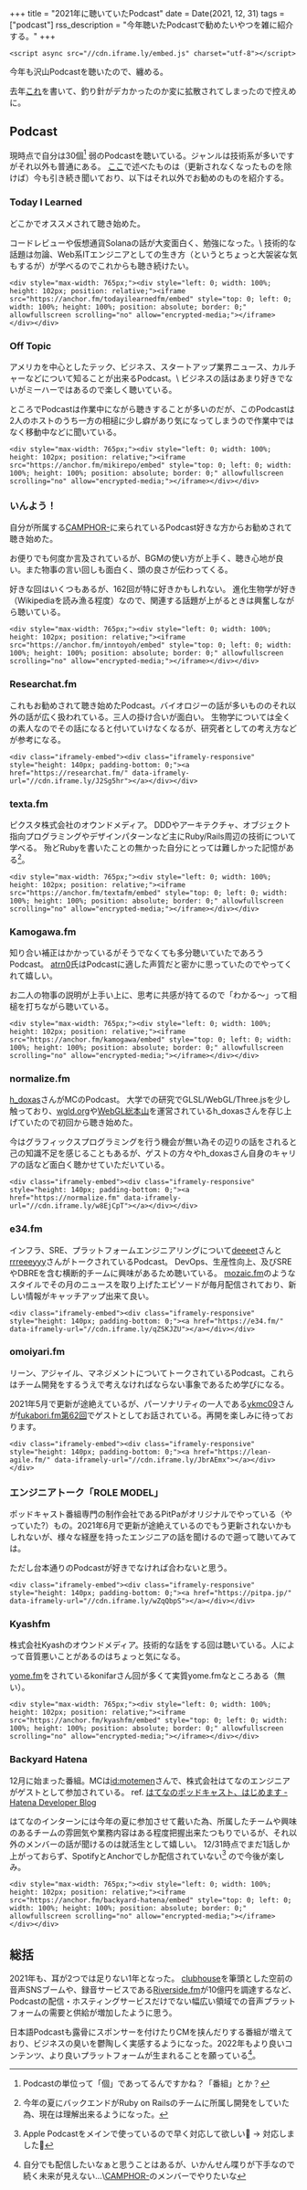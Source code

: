 +++
title = "2021年に聴いていたPodcast"
date = Date(2021, 12, 31)
tags = ["podcast"]
rss_description = "今年聴いたPodcastで勧めたいやつを雑に紹介する。"
+++

~~~
<script async src="//cdn.iframe.ly/embed.js" charset="utf-8"></script>
~~~

今年も沢山Podcastを聴いたので、纏める。

去年[これ](/posts/podcasts)を書いて、釣り針がデカかったのか変に拡散されてしまったので控えめに。

## Podcast
現時点で自分は30個[^単位] 弱のPodcastを聴いている。ジャンルは技術系が多いですがそれ以外も普通にある。
[ここ](/posts/podcasts)で述べたものは（更新されなくなったものを除けば）今も引き続き聞いており、以下はそれ以外でお勧めのものを紹介する。

[^単位]: Podcastの単位って「個」であってるんですかね？「番組」とか？

### Today I Learned
どこかでオススメされて聴き始めた。

コードレビューや仮想通貨Solanaの話が大変面白く、勉強になった。\\
技術的な話題は勿論、Web系ITエンジニアとしての生き方（というとちょっと大袈裟な気もするが）が学べるのでこれからも聴き続けたい。

~~~
<div style="max-width: 765px;"><div style="left: 0; width: 100%; height: 102px; position: relative;"><iframe src="https://anchor.fm/todayilearnedfm/embed" style="top: 0; left: 0; width: 100%; height: 100%; position: absolute; border: 0;" allowfullscreen scrolling="no" allow="encrypted-media;"></iframe></div></div>
~~~

### Off Topic

アメリカを中心としたテック、ビジネス、スタートアップ業界ニュース、カルチャーなどについて知ることが出来るPodcast。\\
ビジネスの話はあまり好きでないがミーハーではあるので楽しく聴いている。

ところでPodcastは作業中にながら聴きすることが多いのだが、このPodcastは2人のホストのうち一方の相槌に少し癖があり気になってしまうので作業中ではなく移動中などに聞いている。

~~~
<div style="max-width: 765px;"><div style="left: 0; width: 100%; height: 102px; position: relative;"><iframe src="https://anchor.fm/mikirepo/embed" style="top: 0; left: 0; width: 100%; height: 100%; position: absolute; border: 0;" allowfullscreen scrolling="no" allow="encrypted-media;"></iframe></div></div>
~~~

### いんよう！
自分が所属する[CAMPHOR-](https://camph.net)に来られているPodcast好きな方からお勧めされて聴き始めた。

お便りでも何度か言及されているが、BGMの使い方が上手く、聴き心地が良い。また物事の言い回しも面白く、頭の良さが伝わってくる。

好きな回はいくつもあるが、162回が特に好きかもしれない。
進化生物学が好き（Wikipediaを読み漁る程度）なので、関連する話題が上がるときは興奮しながら聴いている。

~~~
<div style="max-width: 765px;"><div style="left: 0; width: 100%; height: 102px; position: relative;"><iframe src="https://anchor.fm/inntoyoh/embed" style="top: 0; left: 0; width: 100%; height: 100%; position: absolute; border: 0;" allowfullscreen scrolling="no" allow="encrypted-media;"></iframe></div></div>
~~~

### Researchat.fm
これもお勧めされて聴き始めたPodcast。バイオロジーの話が多いもののそれ以外の話が広く扱われている。三人の掛け合いが面白い。
生物学については全くの素人なのでその話になると付いていけなくなるが、研究者としての考え方などが参考になる。
~~~
<div class="iframely-embed"><div class="iframely-responsive" style="height: 140px; padding-bottom: 0;"><a href="https://researchat.fm/" data-iframely-url="//cdn.iframe.ly/J2Sg5hr"></a></div></div>
~~~

### texta.fm
ピクスタ株式会社のオウンドメディア。
DDDやアーキテクチャ、オブジェクト指向プログラミングやデザインパターンなど主にRuby/Rails周辺の技術について学べる。
殆どRubyを書いたことの無かった自分にとっては難しかった記憶がある[^Ruby]。
~~~
<div style="max-width: 765px;"><div style="left: 0; width: 100%; height: 102px; position: relative;"><iframe src="https://anchor.fm/textafm/embed" style="top: 0; left: 0; width: 100%; height: 100%; position: absolute; border: 0;" allowfullscreen scrolling="no" allow="encrypted-media;"></iframe></div></div>
~~~

[^Ruby]: 今年の夏にバックエンドがRuby on Railsのチームに所属し開発をしていた為、現在は理解出来るようになった。

### Kamogawa.fm
知り合い補正はかかっているがそうでなくても多分聴いていたであろうPodcast。
[atrn0](https://twitter.com/atrn0)氏はPodcastに適した声質だと密かに思っていたのでやってくれて嬉しい。

お二人の物事の説明が上手い上に、思考に共感が持てるので「わかる〜」って相槌を打ちながら聴いている。
~~~
<div style="max-width: 765px;"><div style="left: 0; width: 100%; height: 102px; position: relative;"><iframe src="https://anchor.fm/kamogawa/embed" style="top: 0; left: 0; width: 100%; height: 100%; position: absolute; border: 0;" allowfullscreen scrolling="no" allow="encrypted-media;"></iframe></div></div>
~~~

### normalize.fm
[h_doxas](https://twitter.com/h_doxas)さんがMCのPodcast。
大学での研究でGLSL/WebGL/Three.jsを少し触っており、[wgld.org](https://wgld.org/)や[WebGL総本山](https://webgl.souhonzan.org/)を運営されているh_doxasさんを存じ上げていたので初回から聴き始めた。

今はグラフィックスプログラミングを行う機会が無い為その辺りの話をされると己の知識不足を感じることもあるが、ゲストの方々やh_doxasさん自身のキャリアの話など面白く聴かせていただいている。
~~~
<div class="iframely-embed"><div class="iframely-responsive" style="height: 140px; padding-bottom: 0;"><a href="https://normalize.fm" data-iframely-url="//cdn.iframe.ly/w8EjCpT"></a></div></div>
~~~

### e34.fm
インフラ、SRE、プラットフォームエンジニアリングについて[deeeet](https://twitter.com/deeeet)さんと[rrreeeyyy](https://twitter.com/rrreeeyyy)さんがトークされているPodcast。
DevOps、生産性向上、及びSREやDBREを含む横断的チームに興味があるため聴いている。
[mozaic.fm](https://mozaic.fm/)のようなスタイルでその月のニュースを取り上げたエピソードが毎月配信されており、新しい情報がキャッチアップ出来て良い。
~~~
<div class="iframely-embed"><div class="iframely-responsive" style="height: 140px; padding-bottom: 0;"><a href="https://e34.fm/" data-iframely-url="//cdn.iframe.ly/qZSKJZU"></a></div></div>
~~~

### omoiyari.fm
リーン、アジャイル、マネジメントについてトークされているPodcast。これらはチーム開発をするうえで考えなければならない事象であるため学びになる。

2021年5月で更新が途絶えているが、パーソナリティの一人である[ykmc09](https://twitter.com/ykmc09)さんが[fukabori.fm第62回](https://fukabori.fm/episode/62)でゲストとしてお話されている。再開を楽しみに待っております。
~~~
<div class="iframely-embed"><div class="iframely-responsive" style="height: 140px; padding-bottom: 0;"><a href="https://lean-agile.fm/" data-iframely-url="//cdn.iframe.ly/JbrAEmx"></a></div></div>
~~~

### エンジニアトーク「ROLE MODEL」
ポッドキャスト番組専門の制作会社であるPitPaがオリジナルでやっている（やっていた?）もの。2021年6月で更新が途絶えているのでもう更新されないかもしれないが、様々な経歴を持ったエンジニアの話を聞けるので遡って聴いてみては。

ただし台本通りのPodcastが好きでなければ合わないと思う。

~~~
<div class="iframely-embed"><div class="iframely-responsive" style="height: 140px; padding-bottom: 0;"><a href="https://pitpa.jp/" data-iframely-url="//cdn.iframe.ly/wZqQbpS"></a></div></div>
~~~

### Kyashfm
株式会社Kyashのオウンドメディア。技術的な話をする回は聴いている。人によって音質悪いことがあるのはちょっと気になる。

[yome.fm](https://yomefm.github.io/)をされているkonifarさん回が多くて実質yome.fmなところある（無い）。
~~~
<div style="max-width: 765px;"><div style="left: 0; width: 100%; height: 102px; position: relative;"><iframe src="https://anchor.fm/kyashfm/embed" style="top: 0; left: 0; width: 100%; height: 100%; position: absolute; border: 0;" allowfullscreen scrolling="no" allow="encrypted-media;"></iframe></div></div>
~~~

### Backyard Hatena
12月に始まった番組。MCは[id:motemen](https://motemen.hatenablog.com/)さんで、株式会社はてなのエンジニアがゲストとして参加されている。
ref. [はてなのポッドキャスト、はじめます - Hatena Developer Blog](https://developer.hatenastaff.com/entry/2021/12/podcast-backyard-hatena)

はてなのインターンには今年の夏に参加させて戴いた為、所属したチームや興味のあるチームの雰囲気や業務内容はある程度把握出来たつもりでいるが、それ以外のメンバーの話が聞けるのは就活生として嬉しい。
12/31時点でまだ1話しか上がっておらず、SpotifyとAnchorでしか配信されていない[^対応] ので今後が楽しみ。
~~~
<div style="max-width: 765px;"><div style="left: 0; width: 100%; height: 102px; position: relative;"><iframe src="https://anchor.fm/backyard-hatena/embed" style="top: 0; left: 0; width: 100%; height: 100%; position: absolute; border: 0;" allowfullscreen scrolling="no" allow="encrypted-media;"></iframe></div></div>
~~~

[^対応]: Apple Podcastをメインで使っているので早く対応して欲しい👀 -> 対応しました🎉

## 総括
2021年も、耳が2つでは足りない1年となった。
[clubhouse](https://www.clubhouse.com)を筆頭とした空前の音声SNSブームや、録音サービスである[Riverside.fm](https://riverside.fm)が10億円を調達するなど、Podcastの配信・ホスティングサービスだけでない幅広い領域での音声プラットフォームの需要と供給が増加したように思う。

日本語Podcastも露骨にスポンサーを付けたりCMを挟んだりする番組が増えており、ビジネスの臭いを鬱陶しく実感するようになった。2022年もより良いコンテンツ、より良いプラットフォームが生まれることを願っている[^それはお前がやるんだよ]。

[^それはお前がやるんだよ]: 自分でも配信したいなぁと思うことはあるが、いかんせん喋りが下手なので続く未来が見えない…\\[CAMPHOR-](https://camph.net)のメンバーでやりたいな
